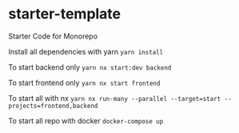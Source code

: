 # starter-template
Starter Code for Monorepo

Install all dependencies with yarn
`yarn install`

To start backend only 
`yarn nx start:dev backend`

To start frontend only
`yarn nx start frontend`

To start all with nx
`yarn nx run-many --parallel --target=start --projects=frontend,backend`

To start all repo with docker
`docker-compose up`
